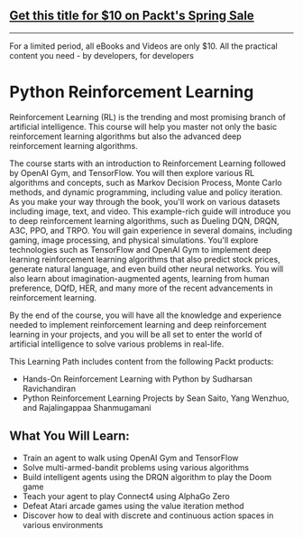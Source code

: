 ## [Get this title for $10 on Packt's Spring Sale](https://www.packt.com/C14163?utm_source=github&utm_medium=packt-github-repo&utm_campaign=spring_10_dollar_2022)
-----
For a limited period, all eBooks and Videos are only $10. All the practical content you need \- by developers, for developers

# Python Reinforcement Learning

Reinforcement Learning (RL) is the trending and most promising branch of artificial intelligence. This course will help you master not only the basic reinforcement learning algorithms but also the advanced deep reinforcement learning algorithms.

The course starts with an introduction to Reinforcement Learning followed by OpenAI Gym, and TensorFlow. You will then explore various RL algorithms and concepts, such as Markov Decision Process, Monte Carlo methods, and dynamic programming, including value and policy iteration. As you make your way through the book, you'll work on various datasets including image, text, and video. This example-rich guide will introduce you to deep reinforcement learning algorithms, such as Dueling DQN, DRQN, A3C, PPO, and TRPO. You will gain experience in several domains, including gaming, image processing, and physical simulations. You'll explore technologies such as TensorFlow and OpenAI Gym to implement deep learning reinforcement learning algorithms that also predict stock prices, generate natural language, and even build other neural networks. You will also learn about imagination-augmented agents, learning from human preference, DQfD, HER, and many more of the recent advancements in reinforcement learning.

By the end of the course, you will have all the knowledge and experience needed to implement reinforcement learning and deep reinforcement learning in your projects, and you will be all set to enter the world of artificial intelligence to solve various problems in real-life.

This Learning Path includes content from the following Packt products:
* Hands-On Reinforcement Learning with Python by Sudharsan Ravichandiran
* Python Reinforcement Learning Projects by Sean Saito, Yang Wenzhuo, and Rajalingappaa Shanmugamani

## What You Will Learn:
* Train an agent to walk using OpenAI Gym and TensorFlow
* Solve multi-armed-bandit problems using various algorithms
* Build intelligent agents using the DRQN algorithm to play the Doom game
* Teach your agent to play Connect4 using AlphaGo Zero
* Defeat Atari arcade games using the value iteration method
* Discover how to deal with discrete and continuous action spaces in various environments

